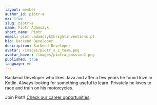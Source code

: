 ```yaml
---
layout: member
author_id: piotr-a
ex: true
slug: piotr-a
name: Piotr Adamczyk
short_name: Piotr
email: piotr.adamczyk@brightinventions.pl
bio: Backend Developer
description: Backend Developer
avatar: /images/piotr_a_2_team.png
avatar_hover: /images/piotra_passion2.png
published: true
language: en
---
```

Backend Developer who likes Java and after a few years he found love in Kotlin. Always looking for something useful to learn. Privately he loves to race and train on his motorcycles.

Join Piotr! [Check our career opportunities](/career).
